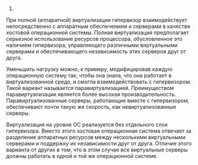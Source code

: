 1. 
  При полной (аппаратной) виртуализации гипервизор взаимодействует непосредственно с аппаратным обеспечением и серверами в качестве хостовой операционной системы.
  Полная виртуализация предполагает серьезное использование ресурсов процессора, обусловленное это наличием гипервизора, управляющего различными виртуальными серверами и обеспечивающего независимость этих серверов друг от друга.

  Уменьшить нагрузку можно, к примеру, модифицировав каждую операционную систему так, чтобы она знала, что она работает в виртуализованной среде, и смогла взаимодействовать с гипервизором. 
  Такой вариант называется паравиртуализацией. Преимуществом паравиртуализации является более высокая производительность.
  Паравиртуализованные серверы, работающие вместе с гипервизором, обеспечивают почти такую же скорость, как невиртуализованные серверы. 

  Виртуализация на уровне ОС реализуется без отдельного слоя гипервизора.
  Вместо этого хостовая операционная система отвечает за разделение аппаратных ресурсов между несколькими виртуальными серверами и поддержку их независимости друг от друга. 
  Отличие этого варианта от других в том, что в этом случае все виртуальные серверы должны работать в одной и той же операционной системе.

